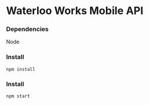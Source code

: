 # Waterloo Works Mobile API

### Dependencies

Node

### Install

```
npm install
```

### Install

```
npm start
```
